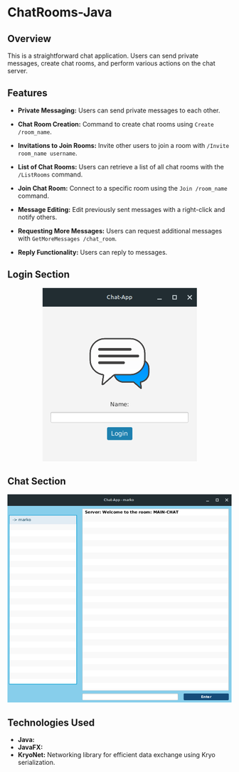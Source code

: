 # ChatRooms-Java

## Overview

This is a straightforward chat application. Users can send private messages, create chat rooms, and perform various actions on the chat server.

## Features

- **Private Messaging:** Users can send private messages to each other.

- **Chat Room Creation:** Command to create chat rooms using `Create /room_name`.

- **Invitations to Join Rooms:** Invite other users to join a room with `/Invite room_name username`.

- **List of Chat Rooms:** Users can retrieve a list of all chat rooms with the `/ListRooms` command.

- **Join Chat Room:** Connect to a specific room using the `Join /room_name` command.

- **Message Editing:** Edit previously sent messages with a right-click and notify others.

- **Requesting More Messages:** Users can request additional messages with `GetMoreMessages /chat_room`.

- **Reply Functionality:** Users can reply to messages.


## Login Section

<p align="center">
  <img src="image/login.png" alt="login Image">
</p>

## Chat Section

![chatapp](image/chatt.png)

## Technologies Used



- **Java:** 
- **JavaFX:** 
- **KryoNet:** Networking library for efficient data exchange using Kryo serialization.


